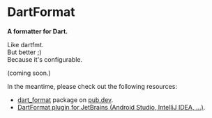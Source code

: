 # DartFormat

**A formatter for Dart.**

Like dartfmt.  
But better ;)  
Because it's configurable.

(coming soon.)

In the meantime, please check out the following resources:
* [dart_format](https://pub.dev/packages/dart_format) package on [pub.dev](https://pub.dev).
* [DartFormat plugin for JetBrains (Android Studio, IntelliJ IDEA, ...)](https://plugins.jetbrains.com/plugin/21003-dartformat).